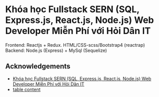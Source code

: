 # Khóa học Fullstack SERN (SQL, Express.js, React.js, Node.js) Web Developer  Miễn Phí với Hỏi Dân IT

 Frontend: Reactjs + Redux. HTML/CSS-scss/Bootstrap4 (reactrap)  
 Backend: Node.js (Express) + MySql (Sequelize)

##  Acknowledgements
- [Khóa học Fullstack SERN (SQL, Express.js, React.js, Node.js) Web Developer  Miễn Phí với Hỏi Dân IT](https://www.youtube.com/playlist?list=PLncHg6Kn2JT6E38Z3kit9Hnif1xC_9VqI)
- [table content](https://docs.google.com/document/d/1-87slXYM6b0P-464EEWcQhRjYdS2Fgxg_Y4i4e_M9Bw)
